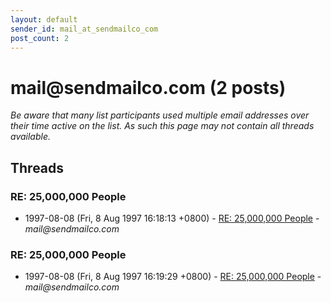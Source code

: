 ```yaml
---
layout: default
sender_id: mail_at_sendmailco_com
post_count: 2
---
```


# mail<span>@</span>sendmailco.com (2 posts)

_Be aware that many list participants used multiple email addresses over their time active on the list. As such this page may not contain all threads available._

## Threads

### RE: 25,000,000 People
+ 1997-08-08 (Fri, 8 Aug 1997 16:18:13 +0800) - [RE: 25,000,000 People](/archive/1997/08/b22e5756eb460a53a120590caa699aa04213312243a5a5d925157947ea13af97) - _mail@sendmailco.com_

### RE: 25,000,000 People
+ 1997-08-08 (Fri, 8 Aug 1997 16:19:29 +0800) - [RE: 25,000,000 People](/archive/1997/08/f88ebadba65f7279673b8e0d19c12b8038708787028a9e9fa1d82c6aa32d3261) - _mail@sendmailco.com_

